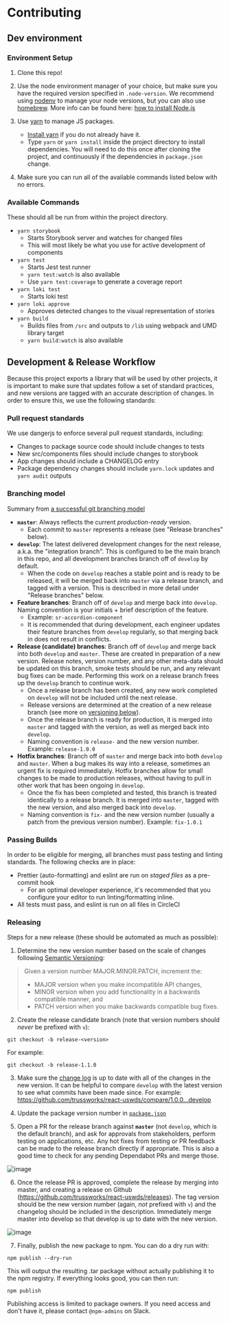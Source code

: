 # Contributing

## Dev environment

### Environment Setup

1. Clone this repo!

1. Use the node environment manager of your choice, but make sure you have the required version specified in `.node-version`. We recommend using [nodenv](https://github.com/nodenv/nodenv) to manage your node versions, but you can also use [homebrew](https://brew.sh/). More info can be found here: [how to install Node.js](https://nodejs.dev/how-to-install-nodejs)

1. Use [yarn](https://yarnpkg.com) to manage JS packages.

   - [Install yarn](https://yarnpkg.com/en/docs/install) if you do not already have it.
   - Type `yarn` or `yarn install` inside the project directory to install dependencies. You will need to do this once after cloning the project, and continuously if the dependencies in `package.json` change.

1. Make sure you can run all of the available commands listed below with no errors.

### Available Commands

These should all be run from within the project directory.

- `yarn storybook`
  - Starts Storybook server and watches for changed files
  - This will most likely be what you use for active development of components
- `yarn test`
  - Starts Jest test runner
  - `yarn test:watch` is also available
  - Use `yarn test:coverage` to generate a coverage report
- `yarn loki test`
  - Starts loki test
- `yarn loki approve`
  - Approves detected changes to the visual representation of stories
- `yarn build`
  - Builds files from `/src` and outputs to `/lib` using webpack and UMD library target
  - `yarn build:watch` is also available

## Development & Release Workflow

Because this project exports a library that will be used by other projects, it is important to make sure that updates follow a set of standard practices, and new versions are tagged with an accurate description of changes. In order to ensure this, we use the following standards:

### Pull request standards

We use dangerjs to enforce several pull request standards, including:

- Changes to package source code should include changes to tests
- New src/components files should include changes to storybook
- App changes should include a CHANGELOG entry
- Package dependency changes should include `yarn.lock` updates and `yarn audit` outputs

### Branching model

Summary from [a successful git branching model](https://nvie.com/posts/a-successful-git-branching-model/)

- **`master`**: Always reflects the current _production-ready_ version.
  - Each commit to `master` represents a release (see "Release branches" below).
- **`develop`**: The latest delivered development changes for the next release, a.k.a. the "integration branch". This is configured to be the main branch in this repo, and all development branches branch off of `develop` by default.
  - When the code on `develop` reaches a stable point and is ready to be released, it will be merged back into `master` via a release branch, and tagged with a version. This is described in more detail under "Release branches" below.
- **Feature branches**: Branch off of `develop` and merge back into `develop`. Naming convention is your initials + brief description of the feature.
  - Example: `sr-accordion-component`
  - It is recommended that during development, each engineer updates their feature branches from `develop` regularly, so that merging back in does not result in conflicts.
- **Release (candidate) branches**: Branch off of `develop` and merge back into both `develop` and `master`. These are created in preparation of a new version. Release notes, version number, and any other meta-data should be updated on this branch, smoke tests should be run, and any relevant bug fixes can be made. Performing this work on a release branch frees up the `develop` branch to continue work.
  - Once a release branch has been created, any new work completed on `develop` will not be included until the next release.
  - Release versions are determined at the creation of a new release branch (see more on [versioning below](#releasing)).
  - Once the release branch is ready for production, it is merged into `master` and tagged with the version, as well as merged back into `develop`.
  - Naming convention is `release-` and the new version number. Example: `release-1.0.0`
- **Hotfix branches**: Branch off of `master` and merge back into both `develop` and `master`. When a bug makes its way into a release, sometimes an urgent fix is required immediately. Hotfix branches allow for small changes to be made to production releases, without having to pull in other work that has been ongoing in `develop`.
  - Once the fix has been completed and tested, this branch is treated identically to a release branch. It is merged into `master`, tagged with the new version, and also merged back into `develop`.
  - Naming convention is `fix-` and the new version number (usually a patch from the previous version number). Example: `fix-1.0.1`

### Passing Builds

In order to be eligible for merging, all branches must pass testing and linting standards. The following checks are in place:

- Prettier (auto-formatting) and eslint are run on _staged files_ as a pre-commit hook
  - For an optimal developer experience, it's recommended that you configure your editor to run linting/formatting inline.
- All tests must pass, and eslint is run on all files in CircleCI

### Releasing

Steps for a new release (these should be automated as much as possible):

1. Determine the new version number based on the scale of changes following [Semantic Versioning](https://semver.org/):

> Given a version number MAJOR.MINOR.PATCH, increment the:
>
> - MAJOR version when you make incompatible API changes,
> - MINOR version when you add functionality in a backwards compatible manner, and
> - PATCH version when you make backwards compatible bug fixes.

2. Create the release candidate branch (note that version numbers should _never_ be prefixed with `v`):

```
git checkout -b release-<version>
```

For example:

```
git checkout -b release-1.1.0
```

3. Make sure the [change log](../CHANGELOG.md) is up to date with all of the changes in the new version. It can be helpful to compare `develop` with the latest version to see what commits have been made since. For example: https://github.com/trussworks/react-uswds/compare/1.0.0...develop

4. Update the package version number in [`package.json`](../package.json)

5. Open a PR for the release branch against **`master`** (not `develop`, which is the default branch), and ask for approvals from stakeholders, perform testing on applications, etc. Any hot fixes from testing or PR feedback can be made to the release branch directly if appropriate. This is also a good time to check for any pending Dependabot PRs and merge those.

![image](./release_PR.png)

6. Once the release PR is approved, complete the release by merging into master, and creating a release on Github (https://github.com/trussworks/react-uswds/releases). The tag version should be the new version number (again, _not_ prefixed with `v`) and the changelog should be included in the description. Immediately merge master into develop so that develop is up to date with the new version.

![image](./github_release.png)

7. Finally, publish the new package to npm. You can do a dry run with:

```
npm publish --dry-run
```

This will output the resulting .tar package without actually publishing it to the npm registry. If everything looks good, you can then run:

```
npm publish
```

Publishing access is limited to package owners. If you need access and don't have it, please contact `@npm-admins` on Slack.
